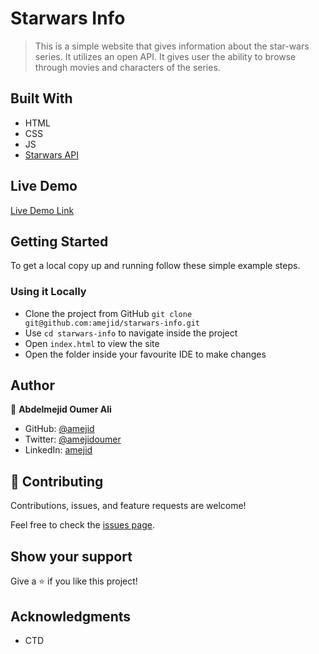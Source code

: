 # Starwars Info

> This is a simple website that gives information about the star-wars series. It utilizes an open API. It gives user the ability to browse through movies and characters of the series.

## Built With

- HTML
- CSS
- JS
- [Starwars API](https://swapi.dev/)

## Live Demo

[Live Demo Link](https://amejid.github.io/starwars-info/)

## Getting Started

To get a local copy up and running follow these simple example steps.

### Using it Locally

- Clone the project from GitHub `git clone git@github.com:amejid/starwars-info.git`
- Use `cd starwars-info` to navigate inside the project
- Open `index.html` to view the site
- Open the folder inside your favourite IDE to make changes

## Author

👤 **Abdelmejid Oumer Ali**

- GitHub: [@amejid](https://github.com/amejid)
- Twitter: [@amejidoumer](https://twitter.com/amejidoumer)
- LinkedIn: [amejid](https://linkedin.com/in/amejid)

## 🤝 Contributing

Contributions, issues, and feature requests are welcome!

Feel free to check the [issues page](../../issues/).

## Show your support

Give a ⭐️ if you like this project!

## Acknowledgments

- CTD
